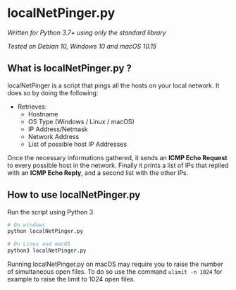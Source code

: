 # localNetPinger.py

*Written for Python 3.7+ using only the standard library*

*Tested on Debian 10, Windows 10 and macOS 10.15*

## What is localNetPinger.py ?

localNetPinger is a script that pings all the hosts on your local network. It does so by doing the following:

- Retrieves:
  - Hostname
  - OS Type (Windows / Linux / macOS)
  - IP Address/Netmask
  - Network Address
  - List of possible host IP Addresses

Once the necessary informations gathered, it sends an **ICMP Echo Request** to every possible host in the network.
Finally it prints a list of IPs that replied with an **ICMP Echo Reply**, and a second list with the other IPs.

## How to use localNetPinger.py

Run the script using Python 3

```sh
# On windows
python localNetPinger.py

# On Linux and macOS
python3 localNetPinger.py
```

Running localNetPinger.py on macOS may require you to raise the number of simultaneous open files.
To do so use the command `ulimit -n 1024` for example to raise the limit to 1024 open files.
